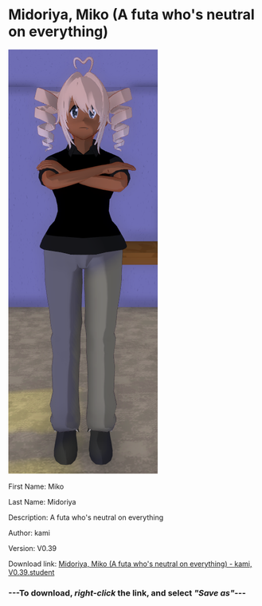 # Midoriya, Miko (A futa who's neutral on everything)

<img src = "https://raw.githubusercontent.com/Arbiter1223/Daigaku-Gurashi-Custom-Students/master/Students/Files/Midoriya%2C%20Miko%20(A%20futa%20who's%20neutral%20on%20everything).png">

First Name: Miko

Last Name: Midoriya

Description: A futa who's neutral on everything

Author: kami

Version: V0.39

Download link: <a href="https://raw.githubusercontent.com/Arbiter1223/Daigaku-Gurashi-Custom-Students/master/Students/Files/Midoriya%2C%20Miko%20(A%20futa%20who's%20neutral%20on%20everything)%20-%20kami%2C%20V0.39.student">Midoriya, Miko (A futa who's neutral on everything) - kami, V0.39.student</a>

### ---**To download, _right-click_ the link, and select _"Save as"_**---
